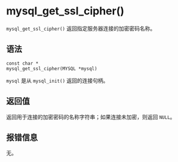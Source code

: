 mysql_get_ssl_cipher() 
===========================================

`mysql_get_ssl_cipher()` 返回指定服务器连接的加密密码名称。

语法 
-----------------------

```unknow
const char *
mysql_get_ssl_cipher(MYSQL *mysql)
```



`mysql` 是从 `mysql_init()` 返回的连接句柄。

返回值 
------------------------

返回用于连接的加密密码的名称字符串；如果连接未加密，则返回 `NULL`。

报错信息 
-------------------------

无。
